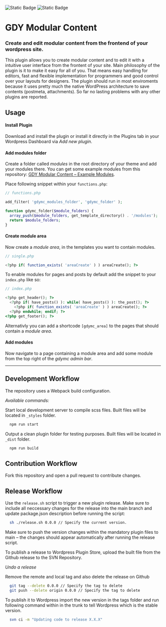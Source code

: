 ![Static Badge](https://img.shields.io/badge/Stable-0.9.983-green)
![Static Badge](https://img.shields.io/badge/Wordpress-6.8.2-blue)

# GDY Modular Content

### Create and edit modular content from the frontend of your wordpress site.

This plugin allows you to create modular content and to edit it with a intuitive user interface from the frontent of your site. Main philosophy of the plugin is it to make it easy for all of you. That means easy handling for editors, fast and flexible implementation for programmers and good control over your layouts for designers. The plugin should run in most enviroments because it uses pretty much the native WordPress architecture to save contents (postmeta, attachments). So far no lasting problems with any other plugins are reported.

## Usage

#### Install Plugin

Download and install the plugin or install it directly in the Plugins tab in your Wordpress Dashboard via *Add new plugin*.

#### Add modules folder

Create a folder called *modules* in the root directory of your theme and add your modules there. You can get some example modules from this repository: [GDY Modular Content – Example Modules](https://github.com/fouadvollmergut/gdymc-example-modules).

Place following snippet within your `functions.php`:

```php
// functions.php

add_filter( 'gdymc_modules_folder', 'gdymc_folder' );

function gdymc_folder($module_folders) {
  array_push($module_folders, get_template_directory() . '/modules');
  return $module_folders;
}
```

#### Create module area

Now create a *module area*, in the templates you want to contain modules.

```php
// single.php

<?php if( function_exists( 'areaCreate' ) ) areaCreate(); ?>
```

To enable modules for pages and posts by default add the snippet to your `index.php` like so:

```php
// index.php

<?php get_header(); ?>
  <?php if( have_posts() ): while( have_posts() ): the_post(); ?>
    <?php if( function_exists( 'areaCreate' ) ) areaCreate(); ?>
  <?php endwhile; endif; ?>
<?php get_footer(); ?>
```

Alternativly you can add a shortcode `[gdymc_area]` to the pages that should contain a *module area*.

#### Add modules

Now navigate to a page containing a module area and add some module from the top right of the *gdymc admin bar*.

---

## Development Workflow

The repository uses a Webpack build configuration.

*Available commands:*


Start local development server to compile scss files. Built files will be located in `_styles` folder.

```sh
  npm run start
```


Output a clean plugin folder for testing purposes. Built files will be located in `_dist` folder.

```sh
  npm run build
```


## Contribution Workflow

Fork this repository and open a pull request to contribute changes.


## Release Workflow

Use the `release.sh` script to trigger a new plugin release. Make sure to include all neccessary changes for the release into the main branch and update package.json description before running the script:

```sh
  sh ./release.sh 0.0.0 // Specify the current version.
```

Make sure to push the version changes within the mandatory plugin files to main – the changes should appear automatically after running the release script.

To publish a release to Wordpress Plugin Store, upload the built file from the Github release to the SVN Repository.

*Undo a release*

Remove the remote and local tag and also delete the release on Github

```sh
  git tag --delete 0.0.0 // Specify the tag to delete
  git push --delete origin 0.0.0 // Specify the tag to delete
```

To publish it to Wordpress import the new version in the tags folder and run following command within in the trunk to tell Wordpress which is the stable version.

```sh
  svn ci -m "Updating code to release X.X.X"
```